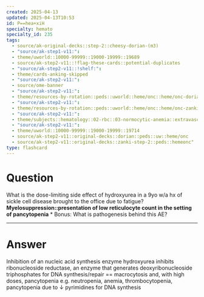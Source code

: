 ```yaml
---
created: 2025-04-13
updated: 2025-04-13T10:53
id: P==hea+xiH
specialty: hemato
specialty_id: 235
tags:
  - source/ak-original-decks::step-2::cheesy-dorian-(m3)
  - "source/ak-step1-v11:": 
  - theme/uworld::10000-99999::19000-19999::19689
  - source/ak-step2-v11::!flag-these-cards::potential-duplicates
  - "source/ak-step2-v11::!shelf:": 
  - theme/cards-anking-skipped
  - "source/ak-step2-v11:": 
  - source/ome-banner
  - "source/ak-step2-v11:": 
  - theme/resources-by-rotation::peds::uworld::heme/onc::heme/onc-dorian
  - "source/ak-step2-v11:": 
  - theme/resources-by-rotation::peds::uworld::heme/onc::heme/onc-zanki
  - "source/ak-step2-v11:": 
  - theme/subjects::hematology::02-rbc::03-normocytic-anemia::extravascular-hemolysis::sickle-cell::management
  - "source/ak-step2-v11:": 
  - theme/uworld::10000-99999::19000-19999::19714
  - source/ak-step2-v11::original-decks::dorian::peds::uw::heme/onc
  - source/ak-step2-v11::original-decks::zanki-step-2::peds::hemeonc"
type: flashcard
---
```


# Question
What is the dose-limiting side effect of hydroxyurea in a 9yo w/a hx of sickle cell disease brought to the office due to fatigue?   **Myelosuppression::presentation of low reticulocyte count in the setting of pancytopenia**   * Bonus: What is pathogenesis behind this AE?

---

# Answer
Inhibition of an nucleic acid synthesis enzyme  hydroxyurea inhibits ribonucleoside reductase, an enzyme that generates deoxyribonucleoside triphosphates for DNA synthesis/repair == macrocytosis and, with high doses, pancytopenia  e.g. neutropenia, anemia, thrombocytopenia, pancytopenia due to ↓ pyrimidines for DNA synthesis
